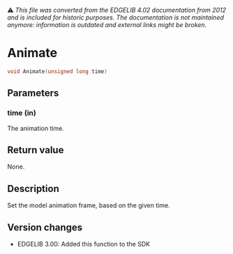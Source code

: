 :warning: _This file was converted from the EDGELIB 4.02 documentation from 2012 and is included for historic purposes. The documentation is not maintained anymore: information is outdated and external links might be broken._

# Animate


```c++
void Animate(unsigned long time)
```

## Parameters
### time (in)
The animation time.

## Return value
None.

## Description
Set the model animation frame, based on the given time.

## Version changes
- EDGELIB 3.00: Added this function to the SDK

